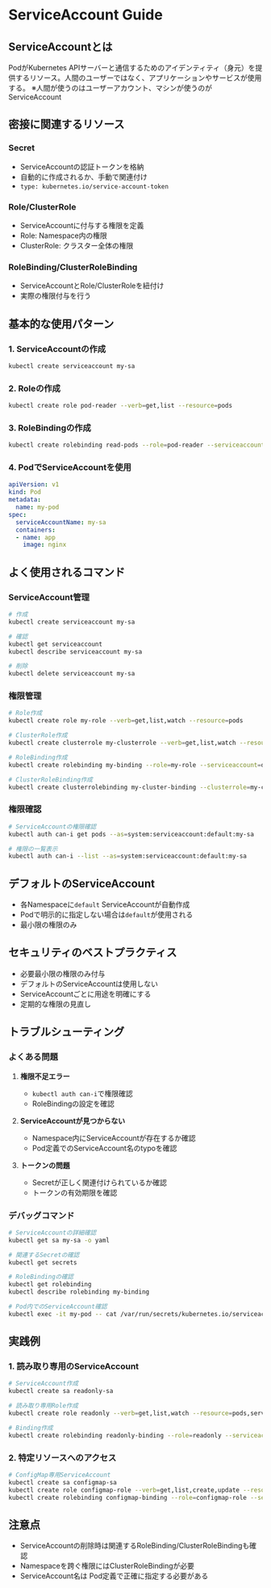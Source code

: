 # ServiceAccount Guide

## ServiceAccountとは
PodがKubernetes APIサーバーと通信するためのアイデンティティ（身元）を提供するリソース。人間のユーザーではなく、アプリケーションやサービスが使用する。
※人間が使うのはユーザーアカウント、マシンが使うのがServiceAccount

## 密接に関連するリソース

### Secret
- ServiceAccountの認証トークンを格納
- 自動的に作成されるか、手動で関連付け
- `type: kubernetes.io/service-account-token`

### Role/ClusterRole
- ServiceAccountに付与する権限を定義
- Role: Namespace内の権限
- ClusterRole: クラスター全体の権限

### RoleBinding/ClusterRoleBinding
- ServiceAccountとRole/ClusterRoleを紐付け
- 実際の権限付与を行う

## 基本的な使用パターン

### 1. ServiceAccountの作成
```bash
kubectl create serviceaccount my-sa
```

### 2. Roleの作成
```bash
kubectl create role pod-reader --verb=get,list --resource=pods
```

### 3. RoleBindingの作成
```bash
kubectl create rolebinding read-pods --role=pod-reader --serviceaccount=default:my-sa
```

### 4. PodでServiceAccountを使用
```yaml
apiVersion: v1
kind: Pod
metadata:
  name: my-pod
spec:
  serviceAccountName: my-sa
  containers:
  - name: app
    image: nginx
```

## よく使用されるコマンド

### ServiceAccount管理
```bash
# 作成
kubectl create serviceaccount my-sa

# 確認
kubectl get serviceaccount
kubectl describe serviceaccount my-sa

# 削除
kubectl delete serviceaccount my-sa
```

### 権限管理
```bash
# Role作成
kubectl create role my-role --verb=get,list,watch --resource=pods

# ClusterRole作成
kubectl create clusterrole my-clusterrole --verb=get,list,watch --resource=nodes

# RoleBinding作成
kubectl create rolebinding my-binding --role=my-role --serviceaccount=default:my-sa

# ClusterRoleBinding作成
kubectl create clusterrolebinding my-cluster-binding --clusterrole=my-clusterrole --serviceaccount=default:my-sa
```

### 権限確認
```bash
# ServiceAccountの権限確認
kubectl auth can-i get pods --as=system:serviceaccount:default:my-sa

# 権限の一覧表示
kubectl auth can-i --list --as=system:serviceaccount:default:my-sa
```

## デフォルトのServiceAccount
- 各Namespaceに`default` ServiceAccountが自動作成
- Podで明示的に指定しない場合は`default`が使用される
- 最小限の権限のみ

## セキュリティのベストプラクティス
- 必要最小限の権限のみ付与
- デフォルトのServiceAccountは使用しない
- ServiceAccountごとに用途を明確にする
- 定期的な権限の見直し

## トラブルシューティング

### よくある問題
1. **権限不足エラー**
   - `kubectl auth can-i`で権限確認
   - RoleBindingの設定を確認

2. **ServiceAccountが見つからない**
   - Namespace内にServiceAccountが存在するか確認
   - Pod定義でのServiceAccount名のtypoを確認

3. **トークンの問題**
   - Secretが正しく関連付けられているか確認
   - トークンの有効期限を確認

### デバッグコマンド
```bash
# ServiceAccountの詳細確認
kubectl get sa my-sa -o yaml

# 関連するSecretの確認
kubectl get secrets

# RoleBindingの確認
kubectl get rolebinding
kubectl describe rolebinding my-binding

# Pod内でのServiceAccount確認
kubectl exec -it my-pod -- cat /var/run/secrets/kubernetes.io/serviceaccount/token
```

## 実践例

### 1. 読み取り専用のServiceAccount
```bash
# ServiceAccount作成
kubectl create sa readonly-sa

# 読み取り専用Role作成
kubectl create role readonly --verb=get,list,watch --resource=pods,services

# Binding作成
kubectl create rolebinding readonly-binding --role=readonly --serviceaccount=default:readonly-sa
```

### 2. 特定リソースへのアクセス
```bash
# ConfigMap専用ServiceAccount
kubectl create sa configmap-sa
kubectl create role configmap-role --verb=get,list,create,update --resource=configmaps
kubectl create rolebinding configmap-binding --role=configmap-role --serviceaccount=default:configmap-sa
```

## 注意点
- ServiceAccountの削除時は関連するRoleBinding/ClusterRoleBindingも確認
- Namespaceを跨ぐ権限にはClusterRoleBindingが必要
- ServiceAccount名は Pod定義で正確に指定する必要がある
